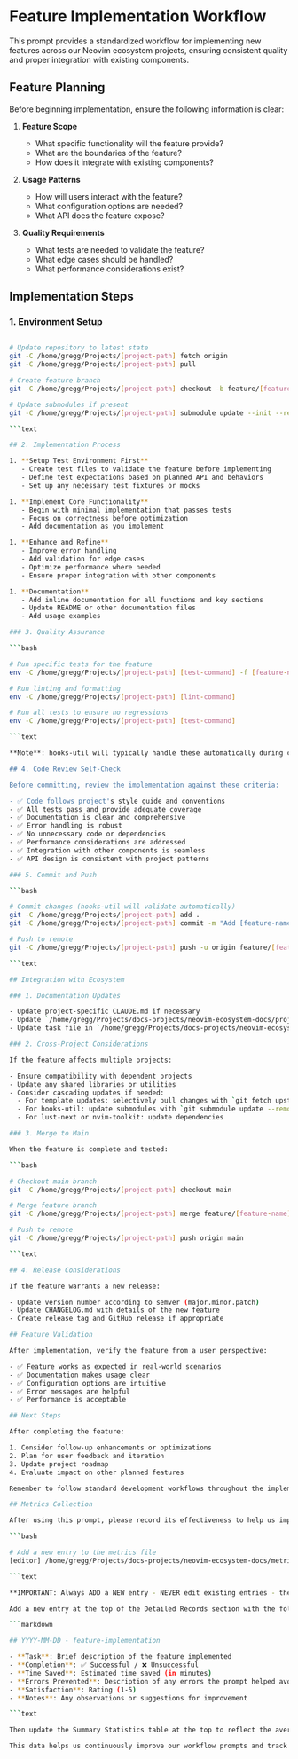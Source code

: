 
# Feature Implementation Workflow

This prompt provides a standardized workflow for implementing new features across our Neovim ecosystem projects, ensuring consistent quality and proper integration with existing components.

## Feature Planning

Before beginning implementation, ensure the following information is clear:

1. **Feature Scope**
   - What specific functionality will the feature provide?
   - What are the boundaries of the feature?
   - How does it integrate with existing components?

1. **Usage Patterns**
   - How will users interact with the feature?
   - What configuration options are needed?
   - What API does the feature expose?

1. **Quality Requirements**
   - What tests are needed to validate the feature?
   - What edge cases should be handled?
   - What performance considerations exist?

## Implementation Steps

### 1. Environment Setup

```bash

# Update repository to latest state
git -C /home/gregg/Projects/[project-path] fetch origin
git -C /home/gregg/Projects/[project-path] pull

# Create feature branch
git -C /home/gregg/Projects/[project-path] checkout -b feature/[feature-name]

# Update submodules if present
git -C /home/gregg/Projects/[project-path] submodule update --init --recursive

```text

## 2. Implementation Process

1. **Setup Test Environment First**
   - Create test files to validate the feature before implementing
   - Define test expectations based on planned API and behaviors
   - Set up any necessary test fixtures or mocks

1. **Implement Core Functionality**
   - Begin with minimal implementation that passes tests
   - Focus on correctness before optimization
   - Add documentation as you implement

1. **Enhance and Refine**
   - Improve error handling
   - Add validation for edge cases
   - Optimize performance where needed
   - Ensure proper integration with other components

1. **Documentation**
   - Add inline documentation for all functions and key sections
   - Update README or other documentation files
   - Add usage examples

### 3. Quality Assurance

```bash

# Run specific tests for the feature
env -C /home/gregg/Projects/[project-path] [test-command] -f [feature-name]

# Run linting and formatting
env -C /home/gregg/Projects/[project-path] [lint-command]

# Run all tests to ensure no regressions
env -C /home/gregg/Projects/[project-path] [test-command]

```text

**Note**: hooks-util will typically handle these automatically during commit, but it's good to run them manually during development.

## 4. Code Review Self-Check

Before committing, review the implementation against these criteria:

- ✅ Code follows project's style guide and conventions
- ✅ All tests pass and provide adequate coverage
- ✅ Documentation is clear and comprehensive
- ✅ Error handling is robust
- ✅ No unnecessary code or dependencies
- ✅ Performance considerations are addressed
- ✅ Integration with other components is seamless
- ✅ API design is consistent with project patterns

### 5. Commit and Push

```bash

# Commit changes (hooks-util will validate automatically)
git -C /home/gregg/Projects/[project-path] add .
git -C /home/gregg/Projects/[project-path] commit -m "Add [feature-name] with [brief description]"

# Push to remote
git -C /home/gregg/Projects/[project-path] push -u origin feature/[feature-name]

```text

## Integration with Ecosystem

### 1. Documentation Updates

- Update project-specific CLAUDE.md if necessary
- Update `/home/gregg/Projects/docs-projects/neovim-ecosystem-docs/project-status.md` with new feature
- Update task file in `/home/gregg/Projects/docs-projects/neovim-ecosystem-docs/tasks/`

### 2. Cross-Project Considerations

If the feature affects multiple projects:

- Ensure compatibility with dependent projects
- Update any shared libraries or utilities
- Consider cascading updates if needed:
  - For template updates: selectively pull changes with `git fetch upstream && git merge --strategy-option=theirs upstream/main -- [specific-files]`
  - For hooks-util: update submodules with `git submodule update --remote`
  - For lust-next or nvim-toolkit: update dependencies

### 3. Merge to Main

When the feature is complete and tested:

```bash

# Checkout main branch
git -C /home/gregg/Projects/[project-path] checkout main

# Merge feature branch
git -C /home/gregg/Projects/[project-path] merge feature/[feature-name]

# Push to remote
git -C /home/gregg/Projects/[project-path] push origin main

```text

## 4. Release Considerations

If the feature warrants a new release:

- Update version number according to semver (major.minor.patch)
- Update CHANGELOG.md with details of the new feature
- Create release tag and GitHub release if appropriate

## Feature Validation

After implementation, verify the feature from a user perspective:

- ✅ Feature works as expected in real-world scenarios
- ✅ Documentation makes usage clear
- ✅ Configuration options are intuitive
- ✅ Error messages are helpful
- ✅ Performance is acceptable

## Next Steps

After completing the feature:

1. Consider follow-up enhancements or optimizations
2. Plan for user feedback and iteration
3. Update project roadmap
4. Evaluate impact on other planned features

Remember to follow standard development workflows throughout the implementation process.

## Metrics Collection

After using this prompt, please record its effectiveness to help us improve our documentation:

```bash

# Add a new entry to the metrics file
[editor] /home/gregg/Projects/docs-projects/neovim-ecosystem-docs/metrics/prompt-metrics.md

```text

**IMPORTANT: Always ADD a NEW entry - NEVER edit existing entries - these are historical records!**

Add a new entry at the top of the Detailed Records section with the following format:

```markdown

## YYYY-MM-DD - feature-implementation

- **Task**: Brief description of the feature implemented
- **Completion**: ✅ Successful / ❌ Unsuccessful
- **Time Saved**: Estimated time saved (in minutes)
- **Errors Prevented**: Description of any errors the prompt helped avoid
- **Satisfaction**: Rating (1-5)
- **Notes**: Any observations or suggestions for improvement

```text

Then update the Summary Statistics table at the top to reflect the averaged metrics across all entries.

This data helps us continuously improve our workflow prompts and track effectiveness over time.


